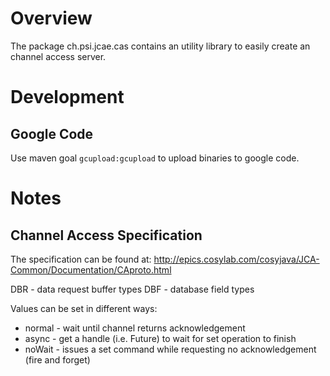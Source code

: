 # Overview

The package ch.psi.jcae.cas contains an utility library to easily create an channel access server.

# Development
## Google Code
Use maven goal `gcupload:gcupload` to upload binaries to google code.

# Notes

## Channel Access Specification

The specification can be found at: http://epics.cosylab.com/cosyjava/JCA-Common/Documentation/CAproto.html

DBR - data request buffer types
DBF - database field types

Values can be set in different ways:
  * normal - wait until channel returns acknowledgement
  * async - get a handle (i.e. Future) to wait for set operation to finish
  * noWait - issues a set command while requesting no acknowledgement (fire and forget)